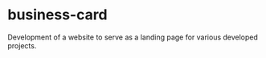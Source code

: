 # business-card
Development of a website to serve as a landing page for various developed projects.
